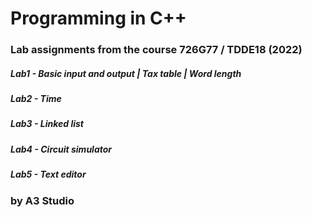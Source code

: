 # Programming in C++

### Lab assignments from the course 726G77 / TDDE18 (2022)

##### Lab1 - Basic input and output | Tax table | Word length
##### Lab2 - Time
##### Lab3 - Linked list
##### Lab4 - Circuit simulator
##### Lab5 - Text editor


### by A3 Studio
